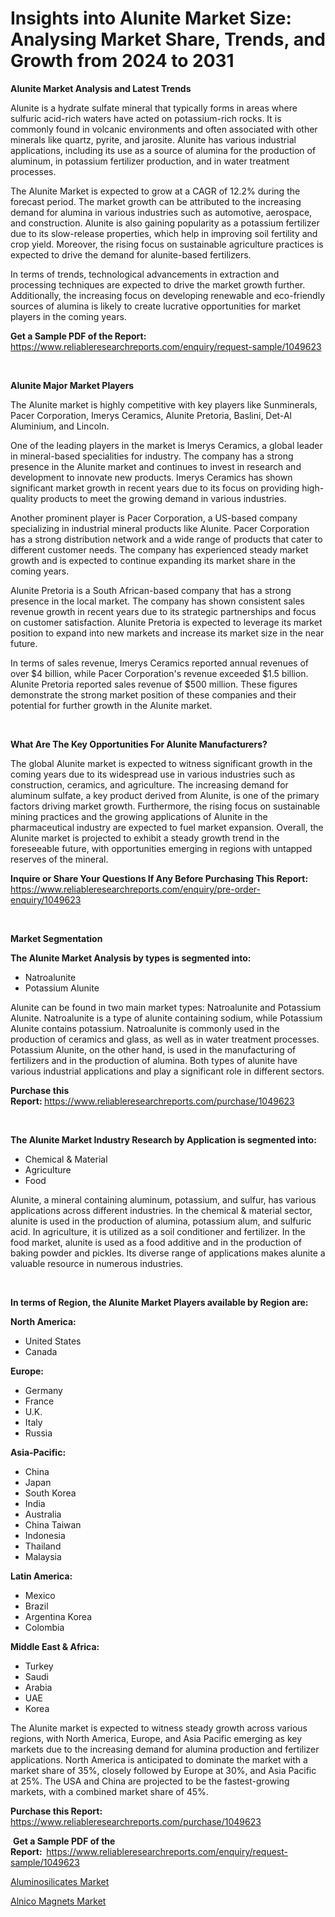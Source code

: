 <p><h1>Insights into Alunite Market Size: Analysing Market Share, Trends, and Growth from 2024 to 2031</h1></p><p><strong>Alunite Market Analysis and Latest Trends</strong></p>
<p><p>Alunite is a hydrate sulfate mineral that typically forms in areas where sulfuric acid-rich waters have acted on potassium-rich rocks. It is commonly found in volcanic environments and often associated with other minerals like quartz, pyrite, and jarosite. Alunite has various industrial applications, including its use as a source of alumina for the production of aluminum, in potassium fertilizer production, and in water treatment processes.</p><p>The Alunite Market is expected to grow at a CAGR of 12.2% during the forecast period. The market growth can be attributed to the increasing demand for alumina in various industries such as automotive, aerospace, and construction. Alunite is also gaining popularity as a potassium fertilizer due to its slow-release properties, which help in improving soil fertility and crop yield. Moreover, the rising focus on sustainable agriculture practices is expected to drive the demand for alunite-based fertilizers.</p><p>In terms of trends, technological advancements in extraction and processing techniques are expected to drive the market growth further. Additionally, the increasing focus on developing renewable and eco-friendly sources of alumina is likely to create lucrative opportunities for market players in the coming years.</p></p>
<p><strong>Get a Sample PDF of the Report:&nbsp;</strong> <a href="https://www.reliableresearchreports.com/enquiry/request-sample/1049623">https://www.reliableresearchreports.com/enquiry/request-sample/1049623</a></p>
<p>&nbsp;</p>
<p><strong>Alunite Major Market Players</strong></p>
<p><p>The Alunite market is highly competitive with key players like Sunminerals, Pacer Corporation, Imerys Ceramics, Alunite Pretoria, Baslini, Det-Al Aluminium, and Lincoln. </p><p>One of the leading players in the market is Imerys Ceramics, a global leader in mineral-based specialities for industry. The company has a strong presence in the Alunite market and continues to invest in research and development to innovate new products. Imerys Ceramics has shown significant market growth in recent years due to its focus on providing high-quality products to meet the growing demand in various industries.</p><p>Another prominent player is Pacer Corporation, a US-based company specializing in industrial mineral products like Alunite. Pacer Corporation has a strong distribution network and a wide range of products that cater to different customer needs. The company has experienced steady market growth and is expected to continue expanding its market share in the coming years.</p><p>Alunite Pretoria is a South African-based company that has a strong presence in the local market. The company has shown consistent sales revenue growth in recent years due to its strategic partnerships and focus on customer satisfaction. Alunite Pretoria is expected to leverage its market position to expand into new markets and increase its market size in the near future.</p><p>In terms of sales revenue, Imerys Ceramics reported annual revenues of over $4 billion, while Pacer Corporation's revenue exceeded $1.5 billion. Alunite Pretoria reported sales revenue of $500 million. These figures demonstrate the strong market position of these companies and their potential for further growth in the Alunite market.</p></p>
<p>&nbsp;</p>
<p><strong>What Are The Key Opportunities For Alunite Manufacturers?</strong></p>
<p><p>The global Alunite market is expected to witness significant growth in the coming years due to its widespread use in various industries such as construction, ceramics, and agriculture. The increasing demand for aluminum sulfate, a key product derived from Alunite, is one of the primary factors driving market growth. Furthermore, the rising focus on sustainable mining practices and the growing applications of Alunite in the pharmaceutical industry are expected to fuel market expansion. Overall, the Alunite market is projected to exhibit a steady growth trend in the foreseeable future, with opportunities emerging in regions with untapped reserves of the mineral.</p></p>
<p><strong>Inquire or Share Your Questions If Any Before Purchasing This Report:</strong> <a href="https://www.reliableresearchreports.com/enquiry/pre-order-enquiry/1049623">https://www.reliableresearchreports.com/enquiry/pre-order-enquiry/1049623</a></p>
<p>&nbsp;</p>
<p><strong>Market Segmentation</strong></p>
<p><strong>The Alunite Market Analysis by types is segmented into:</strong></p>
<p><ul><li>Natroalunite</li><li>Potassium Alunite</li></ul></p>
<p><p>Alunite can be found in two main market types: Natroalunite and Potassium Alunite. Natroalunite is a type of alunite containing sodium, while Potassium Alunite contains potassium. Natroalunite is commonly used in the production of ceramics and glass, as well as in water treatment processes. Potassium Alunite, on the other hand, is used in the manufacturing of fertilizers and in the production of alumina. Both types of alunite have various industrial applications and play a significant role in different sectors.</p></p>
<p><strong>Purchase this Report:&nbsp;</strong><a href="https://www.reliableresearchreports.com/purchase/1049623">https://www.reliableresearchreports.com/purchase/1049623</a></p>
<p>&nbsp;</p>
<p><strong>The Alunite Market Industry Research by Application is segmented into:</strong></p>
<p><ul><li>Chemical & Material</li><li>Agriculture</li><li>Food</li></ul></p>
<p><p>Alunite, a mineral containing aluminum, potassium, and sulfur, has various applications across different industries. In the chemical & material sector, alunite is used in the production of alumina, potassium alum, and sulfuric acid. In agriculture, it is utilized as a soil conditioner and fertilizer. In the food market, alunite is used as a food additive and in the production of baking powder and pickles. Its diverse range of applications makes alunite a valuable resource in numerous industries.</p></p>
<p>&nbsp;</p>
<p><strong>In terms of Region, the Alunite Market Players available by Region are:</strong></p>
<p>
    <p> <strong> North America: </strong>
        <ul>
            <li>United States</li>
            <li>Canada</li>
        </ul>
        </p> 
    <p> <strong> Europe: </strong>
        <ul>
            <li>Germany</li>
            <li>France</li>
            <li>U.K.</li>
            <li>Italy</li>
            <li>Russia</li>
        </ul>
        </p> 
    <p> <strong> Asia-Pacific: </strong>
        <ul>
            <li>China</li>
            <li>Japan</li>
            <li>South Korea</li>
            <li>India</li>
            <li>Australia</li>
            <li>China Taiwan</li>
            <li>Indonesia</li>
            <li>Thailand</li>
            <li>Malaysia</li>
        </ul>
        </p> 
    <p> <strong> Latin America: </strong>
        <ul>
            <li>Mexico</li>
            <li>Brazil</li>
            <li>Argentina Korea</li>
            <li>Colombia</li>
        </ul>
        </p> 
    <p> <strong> Middle East & Africa: </strong>
        <ul>
            <li>Turkey</li>
            <li>Saudi</li>
            <li>Arabia</li>
            <li>UAE</li>
            <li>Korea</li>
        </ul>
    </p>
    </p>
<p><p>The Alunite market is expected to witness steady growth across various regions, with North America, Europe, and Asia Pacific emerging as key markets due to the increasing demand for alumina production and fertilizer applications. North America is anticipated to dominate the market with a market share of 35%, closely followed by Europe at 30%, and Asia Pacific at 25%. The USA and China are projected to be the fastest-growing markets, with a combined market share of 45%.</p></p>
<p><strong>Purchase this Report: </strong><a href="https://www.reliableresearchreports.com/purchase/1049623">https://www.reliableresearchreports.com/purchase/1049623</a></p>
<p>&nbsp;<strong>Get a Sample PDF of the Report:&nbsp;&nbsp;</strong><a href="https://www.reliableresearchreports.com/enquiry/request-sample/1049623">https://www.reliableresearchreports.com/enquiry/request-sample/1049623</a></p>
<p><strong></strong></p>
<p><p><a href="https://github.com/nicholepatriciadoylenwnrjr0/Market-Research-Report-List-1/blob/main/aluminosilicates-market.md">Aluminosilicates Market</a></p><p><a href="https://github.com/gamblestampleyjenny50m5sl6/Market-Research-Report-List-1/blob/main/alnico-magnets-market.md">Alnico Magnets Market</a></p></p>